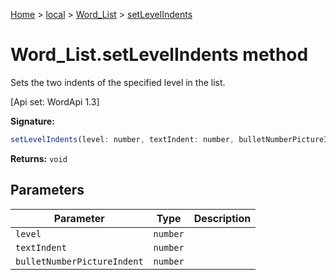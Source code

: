 [Home](./index) &gt; [local](local.md) &gt; [Word\_List](local.word_list.md) &gt; [setLevelIndents](local.word_list.setlevelindents.md)

# Word\_List.setLevelIndents method

Sets the two indents of the specified level in the list. 

 \[Api set: WordApi 1.3\]

**Signature:**
```javascript
setLevelIndents(level: number, textIndent: number, bulletNumberPictureIndent: number): void;
```
**Returns:** `void`

## Parameters

|  Parameter | Type | Description |
|  --- | --- | --- |
|  `level` | `number` |  |
|  `textIndent` | `number` |  |
|  `bulletNumberPictureIndent` | `number` |  |

